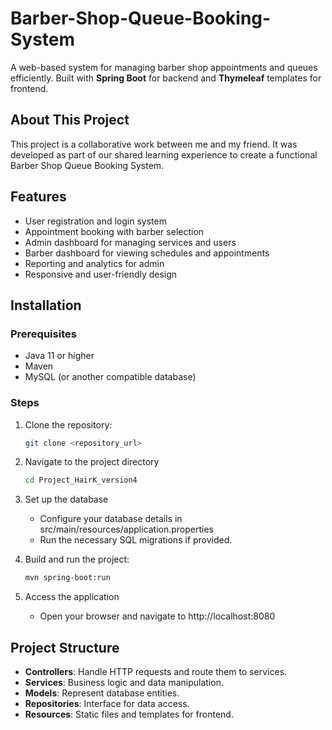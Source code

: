 # Barber-Shop-Queue-Booking-System

A web-based system for managing barber shop appointments and queues efficiently. Built with **Spring Boot** for backend and **Thymeleaf** templates for frontend.

## About This Project
This project is a collaborative work between me and my friend. It was developed as part of our shared learning experience to create a functional Barber Shop Queue Booking System.

## Features
- User registration and login system
- Appointment booking with barber selection
- Admin dashboard for managing services and users
- Barber dashboard for viewing schedules and appointments
- Reporting and analytics for admin
- Responsive and user-friendly design

## Installation

### Prerequisites
- Java 11 or higher
- Maven
- MySQL (or another compatible database)

### Steps
1. Clone the repository:
   ```bash
   git clone <repository_url>

2. Navigate to the project directory
   ```bash
   cd Project_HairK_version4

3. Set up the database
   - Configure your database details in src/main/resources/application.properties
   - Run the necessary SQL migrations if provided.

4. Build and run the project:
   ```bash
   mvn spring-boot:run

5. Access the application
   - Open your browser and navigate to http://localhost:8080
  
## Project Structure
- **Controllers**: Handle HTTP requests and route them to services.
- **Services**: Business logic and data manipulation.
- **Models**: Represent database entities.
- **Repositories**: Interface for data access.
- **Resources**: Static files and templates for frontend.
